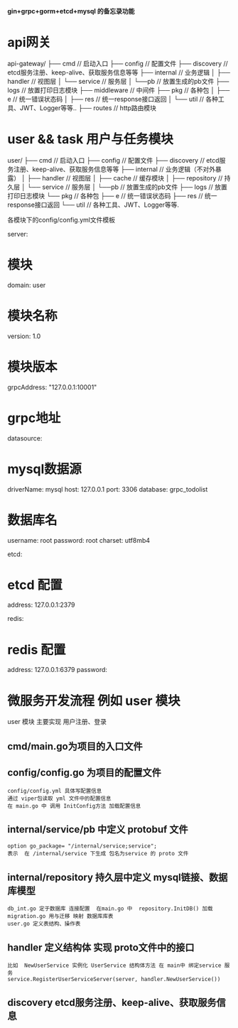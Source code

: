 **gin+grpc+gorm+etcd+mysql 的备忘录功能**


# **api网关**
api-gateway/
├── cmd                   // 启动入口
├── config                // 配置文件
├── discovery             // etcd服务注册、keep-alive、获取服务信息等等
├── internal              // 业务逻辑
│   ├── handler           // 视图层
│   └── service           // 服务层
│       └──pb             // 放置生成的pb文件
├── logs                  // 放置打印日志模块
├── middleware            // 中间件
├── pkg                   // 各种包
│   ├── e                 // 统一错误状态码
│   ├── res               // 统一response接口返回
│   └── util              // 各种工具、JWT、Logger等等..
├── routes                // http路由模块

# **user && task 用户与任务模块**
user/
├── cmd                   // 启动入口
├── config                // 配置文件
├── discovery             // etcd服务注册、keep-alive、获取服务信息等等
├── internal              // 业务逻辑（不对外暴露）
│   ├── handler           // 视图层
│   ├── cache             // 缓存模块
│   ├── repository        // 持久层
│   └── service           // 服务层
│       └──pb             // 放置生成的pb文件
├── logs                  // 放置打印日志模块
└── pkg                   // 各种包
├── e                 // 统一错误状态码
├── res               // 统一response接口返回
└── util              // 各种工具、JWT、Logger等等.


各模块下的config/config.yml文件模板

server:
# 模块
domain: user
# 模块名称
version: 1.0
# 模块版本
grpcAddress: "127.0.0.1:10001"
# grpc地址

datasource:
# mysql数据源
driverName: mysql
host: 127.0.0.1
port: 3306
database: grpc_todolist
# 数据库名
username: root
password: root
charset: utf8mb4

etcd:
# etcd 配置
address: 127.0.0.1:2379

redis:
# redis 配置
address: 127.0.0.1:6379
password:


# 微服务开发流程  例如 user 模块

user 模块 主要实现 用户注册、登录

## cmd/main.go为项目的入口文件
## config/config.go  为项目的配置文件
    config/config.yml 具体写配置信息
    通过 viper包读取 yml 文件中的配置信息
    在 main.go 中 调用 InitConfig方法 加载配置信息
## internal/service/pb 中定义 protobuf 文件
    option go_package= "/internal/service;service";
    表示  在 /internal/service 下生成 包名为service 的 proto 文件 
## internal/repository 持久层中定义 mysql链接、数据库模型
    db_int.go 定于数据库 连接配置  在main.go 中  repository.InitDB() 加载
    migration.go 用与迁移 映射 数据库库表
    user.go 定义表结构、操作表
## handler 定义结构体  实现 proto文件中的接口
    比如  NewUserService 实例化 UserService 结构体方法 在 main中 绑定service 服务
	service.RegisterUserServiceServer(server, handler.NewUserService())
    
## discovery etcd服务注册、keep-alive、获取服务信息
    

